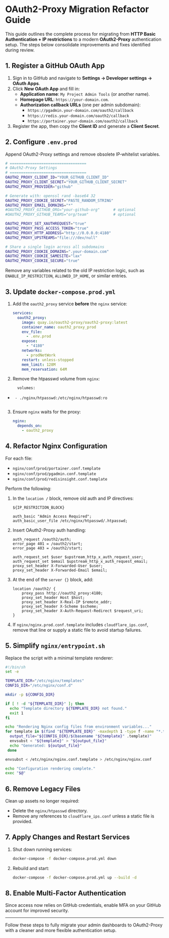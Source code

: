 # OAuth2-Proxy Migration Refactor Guide

This guide outlines the complete process for migrating from **HTTP Basic Authentication + IP restrictions** to a modern **OAuth2-Proxy** authentication setup. The steps below consolidate improvements and fixes identified during review.

## 1. Register a GitHub OAuth App
1. Sign in to GitHub and navigate to **Settings → Developer settings → OAuth Apps**.
2. Click **New OAuth App** and fill in:
   - **Application name**: `My Project Admin Tools` (or another name).
   - **Homepage URL**: `https://your-domain.com`.
   - **Authorization callback URLs** (one per admin subdomain):
     - `https://pgadmin.your-domain.com/oauth2/callback`
     - `https://redis.your-domain.com/oauth2/callback`
     - `https://portainer.your-domain.com/oauth2/callback`
3. Register the app, then copy the **Client ID** and generate a **Client Secret**.

## 2. Configure `.env.prod`
Append OAuth2-Proxy settings and remove obsolete IP‑whitelist variables.

```bash
# ==================================
# OAuth2-Proxy Settings
# ==================================
OAUTH2_PROXY_CLIENT_ID="YOUR_GITHUB_CLIENT_ID"
OAUTH2_PROXY_CLIENT_SECRET="YOUR_GITHUB_CLIENT_SECRET"
OAUTH2_PROXY_PROVIDER="github"

# Generate with: openssl rand -base64 32
OAUTH2_PROXY_COOKIE_SECRET="PASTE_RANDOM_STRING"
OAUTH2_PROXY_EMAIL_DOMAINS="*"
#OAUTH2_PROXY_GITHUB_ORG="your-github-org"      # optional
#OAUTH2_PROXY_GITHUB_TEAMS="org/team"           # optional

OAUTH2_PROXY_SET_XAUTHREQUEST="true"
OAUTH2_PROXY_PASS_ACCESS_TOKEN="true"
OAUTH2_PROXY_HTTP_ADDRESS="http://0.0.0.0:4180"
OAUTH2_PROXY_UPSTREAMS="file:///dev/null"

# Share a single login across all subdomains
OAUTH2_PROXY_COOKIE_DOMAINS=".your-domain.com"
OAUTH2_PROXY_COOKIE_SAMESITE="lax"
OAUTH2_PROXY_COOKIE_SECURE="true"
```

Remove any variables related to the old IP restriction logic, such as `ENABLE_IP_RESTRICTION`, `ALLOWED_IP_HOME`, or similar entries.

## 3. Update `docker-compose.prod.yml`
1. Add the `oauth2_proxy` service **before** the `nginx` service:
   ```yaml
   services:
     oauth2_proxy:
       image: quay.io/oauth2-proxy/oauth2-proxy:latest
       container_name: oauth2_proxy_prod
       env_file:
         - .env.prod
       expose:
         - "4180"
       networks:
         - prodNetWork
       restart: unless-stopped
       mem_limit: 128M
       mem_reservation: 64M
   ```
2. Remove the htpasswd volume from `nginx`:
   ```diff
     volumes:
-      - ./nginx/htpasswd:/etc/nginx/htpasswd:ro
   ```
3. Ensure `nginx` waits for the proxy:
   ```yaml
   nginx:
     depends_on:
       - oauth2_proxy
   ```

## 4. Refactor Nginx Configuration
For each file:
- `nginx/conf/prod/portainer.conf.template`
- `nginx/conf/prod/pgadmin.conf.template`
- `nginx/conf/prod/redisinsight.conf.template`

Perform the following:
1. In the `location /` block, remove old auth and IP directives:
   ```nginx
   ${IP_RESTRICTION_BLOCK}

   auth_basic "Admin Access Required";
   auth_basic_user_file /etc/nginx/htpasswd/.htpasswd;
   ```
2. Insert OAuth2-Proxy auth handling:
   ```nginx
   auth_request /oauth2/auth;
   error_page 401 = /oauth2/start;
   error_page 403 = /oauth2/start;

   auth_request_set $user $upstream_http_x_auth_request_user;
   auth_request_set $email $upstream_http_x_auth_request_email;
   proxy_set_header X-Forwarded-User $user;
   proxy_set_header X-Forwarded-Email $email;
   ```
3. At the end of the `server {}` block, add:
   ```nginx
   location /oauth2/ {
       proxy_pass http://oauth2_proxy:4180;
       proxy_set_header Host $host;
       proxy_set_header X-Real-IP $remote_addr;
       proxy_set_header X-Scheme $scheme;
       proxy_set_header X-Auth-Request-Redirect $request_uri;
   }
   ```
4. If `nginx/nginx.prod.conf.template` includes `cloudflare_ips.conf`, remove that line or supply a static file to avoid startup failures.

## 5. Simplify `nginx/entrypoint.sh`
Replace the script with a minimal template renderer:

```bash
#!/bin/sh
set -e

TEMPLATE_DIR="/etc/nginx/templates"
CONFIG_DIR="/etc/nginx/conf.d"

mkdir -p ${CONFIG_DIR}

if [ ! -d "${TEMPLATE_DIR}" ]; then
  echo "Template directory ${TEMPLATE_DIR} not found."
  exit 1
fi

echo "Rendering Nginx config files from environment variables..."
for template in $(find "${TEMPLATE_DIR}" -maxdepth 1 -type f -name "*.template"); do
  output_file="${CONFIG_DIR}/$(basename "${template}" .template)"
  envsubst < "${template}" > "${output_file}"
  echo "Generated: ${output_file}"
 done

envsubst < /etc/nginx/nginx.conf.template > /etc/nginx/nginx.conf

echo "Configuration rendering complete."
exec "$@"
```

## 6. Remove Legacy Files
Clean up assets no longer required:
- Delete the `nginx/htpasswd` directory.
- Remove any references to `cloudflare_ips.conf` unless a static file is provided.

## 7. Apply Changes and Restart Services
1. Shut down running services:
   ```bash
   docker-compose -f docker-compose.prod.yml down
   ```
2. Rebuild and start:
   ```bash
   docker-compose -f docker-compose.prod.yml up --build -d
   ```

## 8. Enable Multi-Factor Authentication
Since access now relies on GitHub credentials, enable MFA on your GitHub account for improved security.

---
Follow these steps to fully migrate your admin dashboards to OAuth2-Proxy with a cleaner and more flexible authentication setup.
